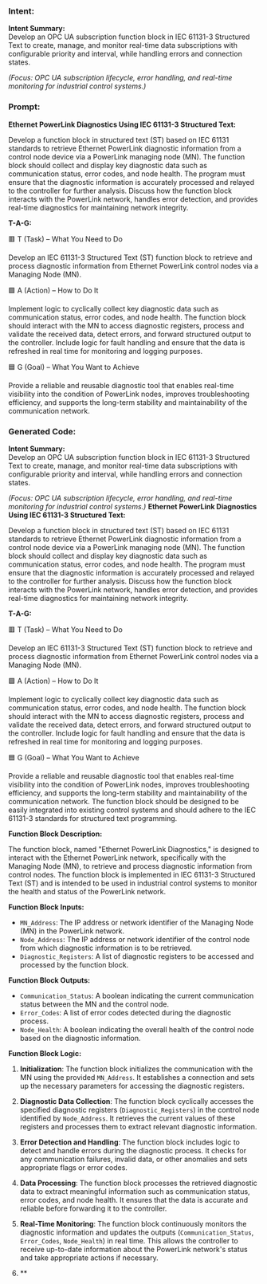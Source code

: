 ### Intent:
**Intent Summary:**  
Develop an OPC UA subscription function block in IEC 61131-3 Structured Text to create, manage, and monitor real-time data subscriptions with configurable priority and interval, while handling errors and connection states.  

*(Focus: OPC UA subscription lifecycle, error handling, and real-time monitoring for industrial control systems.)*

### Prompt:
**Ethernet PowerLink Diagnostics Using IEC 61131-3 Structured Text:**

Develop a function block in structured text (ST) based on IEC 61131 standards to retrieve Ethernet PowerLink diagnostic information from a control node device via a PowerLink managing node (MN). The function block should collect and display key diagnostic data such as communication status, error codes, and node health. The program must ensure that the diagnostic information is accurately processed and relayed to the controller for further analysis. Discuss how the function block interacts with the PowerLink network, handles error detection, and provides real-time diagnostics for maintaining network integrity.

**T-A-G:**

🟥 T (Task) – What You Need to Do

Develop an IEC 61131-3 Structured Text (ST) function block to retrieve and process diagnostic information from Ethernet PowerLink control nodes via a Managing Node (MN).

🟩 A (Action) – How to Do It

Implement logic to cyclically collect key diagnostic data such as communication status, error codes, and node health. The function block should interact with the MN to access diagnostic registers, process and validate the received data, detect errors, and forward structured output to the controller. Include logic for fault handling and ensure that the data is refreshed in real time for monitoring and logging purposes.

🟦 G (Goal) – What You Want to Achieve

Provide a reliable and reusable diagnostic tool that enables real-time visibility into the condition of PowerLink nodes, improves troubleshooting efficiency, and supports the long-term stability and maintainability of the communication network.

### Generated Code:
**Intent Summary:**  
Develop an OPC UA subscription function block in IEC 61131-3 Structured Text to create, manage, and monitor real-time data subscriptions with configurable priority and interval, while handling errors and connection states.  

*(Focus: OPC UA subscription lifecycle, error handling, and real-time monitoring for industrial control systems.)*
**Ethernet PowerLink Diagnostics Using IEC 61131-3 Structured Text:**

Develop a function block in structured text (ST) based on IEC 61131 standards to retrieve Ethernet PowerLink diagnostic information from a control node device via a PowerLink managing node (MN). The function block should collect and display key diagnostic data such as communication status, error codes, and node health. The program must ensure that the diagnostic information is accurately processed and relayed to the controller for further analysis. Discuss how the function block interacts with the PowerLink network, handles error detection, and provides real-time diagnostics for maintaining network integrity.

**T-A-G:**

🟥 T (Task) – What You Need to Do

Develop an IEC 61131-3 Structured Text (ST) function block to retrieve and process diagnostic information from Ethernet PowerLink control nodes via a Managing Node (MN).

🟩 A (Action) – How to Do It

Implement logic to cyclically collect key diagnostic data such as communication status, error codes, and node health. The function block should interact with the MN to access diagnostic registers, process and validate the received data, detect errors, and forward structured output to the controller. Include logic for fault handling and ensure that the data is refreshed in real time for monitoring and logging purposes.

🟦 G (Goal) – What You Want to Achieve

Provide a reliable and reusable diagnostic tool that enables real-time visibility into the condition of PowerLink nodes, improves troubleshooting efficiency, and supports the long-term stability and maintainability of the communication network. The function block should be designed to be easily integrated into existing control systems and should adhere to the IEC 61131-3 standards for structured text programming.

**Function Block Description:**

The function block, named "Ethernet PowerLink Diagnostics," is designed to interact with the Ethernet PowerLink network, specifically with the Managing Node (MN), to retrieve and process diagnostic information from control nodes. The function block is implemented in IEC 61131-3 Structured Text (ST) and is intended to be used in industrial control systems to monitor the health and status of the PowerLink network.

**Function Block Inputs:**

- `MN_Address`: The IP address or network identifier of the Managing Node (MN) in the PowerLink network.
- `Node_Address`: The IP address or network identifier of the control node from which diagnostic information is to be retrieved.
- `Diagnostic_Registers`: A list of diagnostic registers to be accessed and processed by the function block.

**Function Block Outputs:**

- `Communication_Status`: A boolean indicating the current communication status between the MN and the control node.
- `Error_Codes`: A list of error codes detected during the diagnostic process.
- `Node_Health`: A boolean indicating the overall health of the control node based on the diagnostic information.

**Function Block Logic:**

1. **Initialization**: The function block initializes the communication with the MN using the provided `MN_Address`. It establishes a connection and sets up the necessary parameters for accessing the diagnostic registers.

2. **Diagnostic Data Collection**: The function block cyclically accesses the specified diagnostic registers (`Diagnostic_Registers`) in the control node identified by `Node_Address`. It retrieves the current values of these registers and processes them to extract relevant diagnostic information.

3. **Error Detection and Handling**: The function block includes logic to detect and handle errors during the diagnostic process. It checks for any communication failures, invalid data, or other anomalies and sets appropriate flags or error codes.

4. **Data Processing**: The function block processes the retrieved diagnostic data to extract meaningful information such as communication status, error codes, and node health. It ensures that the data is accurate and reliable before forwarding it to the controller.

5. **Real-Time Monitoring**: The function block continuously monitors the diagnostic information and updates the outputs (`Communication_Status`, `Error_Codes`, `Node_Health`) in real time. This allows the controller to receive up-to-date information about the PowerLink network's status and take appropriate actions if necessary.

6. **
